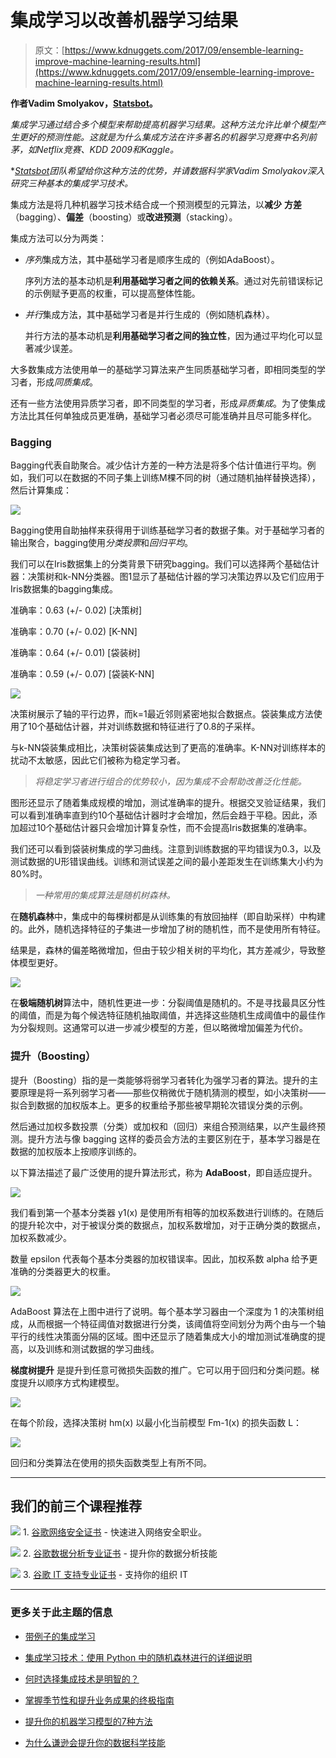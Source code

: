 # 集成学习以改善机器学习结果

> 原文：[https://www.kdnuggets.com/2017/09/ensemble-learning-improve-machine-learning-results.html](https://www.kdnuggets.com/2017/09/ensemble-learning-improve-machine-learning-results.html)

**作者Vadim Smolyakov，[Statsbot](https://statsbot.co/)。**

*集成学习通过结合多个模型来帮助提高机器学习结果。这种方法允许比单个模型产生更好的预测性能。这就是为什么集成方法在许多著名的机器学习竞赛中名列前茅，如Netflix竞赛、KDD 2009和Kaggle。*

*[*Statsbot*](http://statsbot.co/?utm_source=kdnuggets)*团队希望给你这种方法的优势，并请数据科学家Vadim Smolyakov深入研究三种基本的集成学习技术。*

集成方法是将几种机器学习技术结合成一个预测模型的元算法，以**减少** **方差**（bagging）、**偏差**（boosting）或**改进预测**（stacking）。

集成方法可以分为两类：

+   *序列*集成方法，其中基础学习者是顺序生成的（例如AdaBoost）。

    序列方法的基本动机是**利用基础学习者之间的依赖关系**。通过对先前错误标记的示例赋予更高的权重，可以提高整体性能。

+   *并行*集成方法，其中基础学习者是并行生成的（例如随机森林）。

    并行方法的基本动机是**利用基础学习者之间的独立性**，因为通过平均化可以显著减少误差。

大多数集成方法使用单一的基础学习算法来产生同质基础学习者，即相同类型的学习者，形成*同质集成*。

还有一些方法使用异质学习者，即不同类型的学习者，形成*异质集成*。为了使集成方法比其任何单独成员更准确，基础学习者必须尽可能准确并且尽可能多样化。

### Bagging

Bagging代表自助聚合。减少估计方差的一种方法是将多个估计值进行平均。例如，我们可以在数据的不同子集上训练M棵不同的树（通过随机抽样替换选择），然后计算集成：

![](../Images/2cceadad307359316c9dd527421af74e.png)

Bagging使用自助抽样来获得用于训练基础学习者的数据子集。对于基础学习者的输出聚合，bagging使用*分类投票*和*回归平均*。

我们可以在Iris数据集上的分类背景下研究bagging。我们可以选择两个基础估计器：决策树和k-NN分类器。图1显示了基础估计器的学习决策边界以及它们应用于Iris数据集的bagging集成。

准确率：0.63 (+/- 0.02) [决策树]

准确率：0.70 (+/- 0.02) [K-NN]

准确率：0.64 (+/- 0.01) [袋装树]

准确率：0.59 (+/- 0.07) [袋装K-NN]

![](../Images/33f9ea715faa9a1a1c6673eb09c5d0c9.png)

决策树展示了轴的平行边界，而k=1最近邻则紧密地拟合数据点。袋装集成方法使用了10个基础估计器，并对训练数据和特征进行了0.8的子采样。

与k-NN袋装集成相比，决策树袋装集成达到了更高的准确率。K-NN对训练样本的扰动不太敏感，因此它们被称为稳定学习者。

> *将稳定学习者进行组合的优势较小，因为集成不会帮助改善泛化性能。*

图形还显示了随着集成规模的增加，测试准确率的提升。根据交叉验证结果，我们可以看到准确率直到约10个基础估计器时才会增加，然后会趋于平稳。因此，添加超过10个基础估计器只会增加计算复杂性，而不会提高Iris数据集的准确率。

我们还可以看到袋装树集成的学习曲线。注意到训练数据的平均错误为0.3，以及测试数据的U形错误曲线。训练和测试误差之间的最小差距发生在训练集大小约为80%时。

> *一种常用的集成算法是随机树森林。*

在**随机森林**中，集成中的每棵树都是从训练集的有放回抽样（即自助采样）中构建的。此外，随机选择特征的子集进一步增加了树的随机性，而不是使用所有特征。

结果是，森林的偏差略微增加，但由于较少相关树的平均化，其方差减少，导致整体模型更好。

![](../Images/47a13d5d5d421a4b111aa4691973b497.png)

在**极端随机树**算法中，随机性更进一步：分裂阈值是随机的。不是寻找最具区分性的阈值，而是为每个候选特征随机抽取阈值，并选择这些随机生成阈值中的最佳作为分裂规则。这通常可以进一步减少模型的方差，但以略微增加偏差为代价。

### **提升（Boosting）**

提升（Boosting）指的是一类能够将弱学习者转化为强学习者的算法。提升的主要原理是将一系列弱学习者——那些仅稍微优于随机猜测的模型，如小决策树——拟合到数据的加权版本上。更多的权重给予那些被早期轮次错误分类的示例。

然后通过加权多数投票（分类）或加权和（回归）来组合预测结果，以产生最终预测。提升方法与像 bagging 这样的委员会方法的主要区别在于，基本学习器是在数据的加权版本上按顺序训练的。

以下算法描述了最广泛使用的提升算法形式，称为 **AdaBoost**，即自适应提升。

![](../Images/8a53b5e180f2642f01752d190c29b478.png)

我们看到第一个基本分类器 y1(x) 是使用所有相等的加权系数进行训练的。在随后的提升轮次中，对于被误分类的数据点，加权系数增加，对于正确分类的数据点，加权系数减少。

数量 epsilon 代表每个基本分类器的加权错误率。因此，加权系数 alpha 给予更准确的分类器更大的权重。

![](../Images/66139941634db7f9ed0861cb2c93e1a9.png)

AdaBoost 算法在上图中进行了说明。每个基本学习器由一个深度为 1 的决策树组成，从而根据一个特征阈值对数据进行分类，该阈值将空间划分为两个由与一个轴平行的线性决策面分隔的区域。图中还显示了随着集成大小的增加测试准确度的提高，以及训练和测试数据的学习曲线。

**梯度树提升** 是提升到任意可微损失函数的推广。它可以用于回归和分类问题。梯度提升以顺序方式构建模型。

![](../Images/e584f410462ef7eb0adbaaab2e999d99.png)

在每个阶段，选择决策树 hm(x) 以最小化当前模型 Fm-1(x) 的损失函数 L：

![](../Images/6bb6db30a3c9eda743f67859a8b19ec8.png)

回归和分类算法在使用的损失函数类型上有所不同。

* * *

## 我们的前三个课程推荐

![](../Images/0244c01ba9267c002ef39d4907e0b8fb.png) 1\. [谷歌网络安全证书](https://www.kdnuggets.com/google-cybersecurity) - 快速进入网络安全职业。

![](../Images/e225c49c3c91745821c8c0368bf04711.png) 2\. [谷歌数据分析专业证书](https://www.kdnuggets.com/google-data-analytics) - 提升你的数据分析技能

![](../Images/0244c01ba9267c002ef39d4907e0b8fb.png) 3\. [谷歌 IT 支持专业证书](https://www.kdnuggets.com/google-itsupport) - 支持你的组织 IT

* * *

### 更多关于此主题的信息

+   [带例子的集成学习](https://www.kdnuggets.com/2022/10/ensemble-learning-examples.html)

+   [集成学习技术：使用 Python 中的随机森林进行的详细说明](https://www.kdnuggets.com/ensemble-learning-techniques-a-walkthrough-with-random-forests-in-python)

+   [何时选择集成技术是明智的？](https://www.kdnuggets.com/2022/07/would-ensemble-techniques-good-choice.html)

+   [掌握季节性和提升业务成果的终极指南](https://www.kdnuggets.com/2023/08/media-mix-modeling-ultimate-guide-mastering-seasonality-boosting-business-results.html)

+   [提升你的机器学习模型的7种方法](https://www.kdnuggets.com/7-ways-to-improve-your-machine-learning-models)

+   [为什么谦逊会提升你的数据科学技能](https://www.kdnuggets.com/2022/01/humbling-improve-data-science-skills.html)
